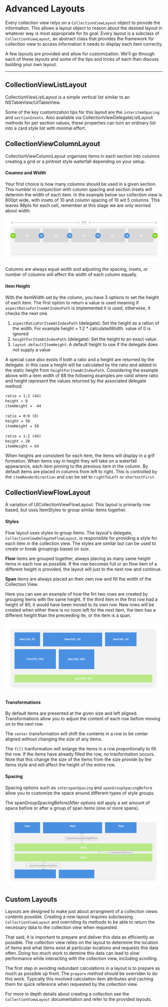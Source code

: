 # Advanced Layouts

Every collection view relys on a `CollectionViewLayout` object to provide the information. This allows a layout object to reason about the desired layout in whatever way is most appropriate for its goal. Every layout is a subclass of `CollectionViewLayout`, an abstract class that provides the framework for collection view to access information it needs to display each item correctly.

A few layouts are provided and allow for customization. We'll go through each of these layouts and some of the tips and tricks of each then discuss building your own layout.

---

## CollectionViewListLayout

CollectionViewListLayout is a simple vertical list similar to an NSTableView/UITableView.

Some of the key customization tips for this layout are the `interitemSpacing` and `sectionInsets`. Also available via CollectionViewDelegateListLayout methods for per section values, these properties can turn an ordinary list into a card style list with minimal effort.



## CollectionViewColumnLayout

CollectionViewColumnLayout organizes items in each section into columns creating a grid or a pintrest style waterfall depending on your setup.

#### Coumns and Width

Your first choice is how many columns should be used in a given section. This number in conjunction with column spacing and section insets will determin the width of each item. In the example below our collection view is 800pt wide, with insets of 10 and column spacing of 10 wit 5 columns. This leaves 88pts for each cell, remember at this stage we are only worried about width.

![ColumnLayoutSpacing](https://raw.githubusercontent.com/TheNounProject/CollectionView/master/img/column_layout.png "Column layout spacing")

Columns are always equal width and adjusting the spacing, insets, or number of columns will affect the width of each column equally.


#### Item Height

 With the itemWidth set by the column, you have 3 options to set the height of each item. The first option to return a value is used meaning if `aspectRatioForItemAtIndexPath` is implemented it is used, otherwise, it checks the next one.

 1. `aspectRatioForItemAtIndexPath` (delegate): Set the height as a ration of the width. For example height = 1:2 * calculatedWidth. value of 0 is ignored
 2. `heightForItemAtIndexPath` (delegate): Set the height to an exact value.
 3. `layout.defaultItemHeight`: A default height to use if the delegate does not supply a value

A special case also exists if both a ratio and a height are returned by the delegate. in this case a height will be calculated by the ratio and added to the static height from `heightForItemAtIndexPath`. Considering the example above with a item width of 88 the following examples are valid where ratio and height represent the values returned by the associated delegate method:

```
ratio = 1:2 (44)
height = 0
itemHeight =  44

ratio = 0:0 (0)
height = 50
itemHeight = 50

ratio = 1:2 (44)
height = 20
itemHeight = 64
```

When heights are consistent for each item, the items will display in a grif formation. When items vay in height they will take on a waterfall appearance, each item pinning to the previous item in the column. By default items are placed in columns from left to right. This is controlled by the `itemRenderDirection` and can be set to `rightToLeft` or `shortestFirst`.



## CollectionViewFlowLayout

 A variation of UICollectionViewFlowLayout. This layout is primarily row based, but uses ItemStyles to group similar items together.

 #### Styles

 Flow layout uses styles to group items. The layout's delegate, `CollectionViewDelegateFlowLayout`, is responsible for providing a style for each item in the collection view. The styles are similar but can be used to create or break groupings based on size.

 **Flow** items are grouped together, always placing as many same height items in each row as possible. If the row becomes full or an flow item of a different height is provided, the layout will just to the next row and continue.

 **Span** items are always placed an their own row and fill the width of the Collection View.

 Here you can see an example of how the firt two rows are created by grouping items with the same height. If the third item in the first row had a height of 80, it would have been moved to its own row. New rows will be created when either there is no room left for the next item, the item has a different height than the preceeding ite, or the item is a span.

 ![Flow Layout](https://raw.githubusercontent.com/TheNounProject/CollectionView/master/img/flow_layout.png "Flow Layout")


#### Transformations

By default items are presented at the given size and left aligned. Transformations allow you to adjust the content of each row before moving on to the next row.

The `center` transformation will shift the contents in a row to be center aligned without changing the size of any items.

The `fill` tranformation will enlarge the items in a row proportionally to fill the row. If the items have already filled the row, no tranformation occurs. Note that this change the size of the items from the size provide by the items style and will affect the height of the entire row.


#### Spacing

Spacing options such as `interspanSpacing` and `spanGroupSpacingBefore` allow you to customize the space around different types of style groups.

The spanGroupSpacingBefore/After options will apply a set amount of space before or after a group of span items (one or more spans).

![Flow Layout Spacing](https://raw.githubusercontent.com/TheNounProject/CollectionView/master/img/flow_layout_spacing.png "Flow Layout Spacing")



## Custom Layouts

Layouts are designed to make just about arrangment of a collection views contents possible. Creating a new layout requires subclassing `CollectionViewLayout` and overriding its methods to be able to return the necessary data to the collection view when requested.

That said, it is important to prepare and deliver this data as efficiently as possible. The collection view relies on the layout to determine the location of items and what items exist at particular locations and requests this data often. Doing too much work to detmine this data can lead to slow performance while interacting with the collection view, including scrolling.

The first step in avoiding redundant calculations in a layout is to prepare as much as possible up front. The `prepare` method should be overriden to do this work. Typically this involved calculation item attributes and caching them for quick reference when requested by the collection view.

For more in depth details about creating a collection see the `CollectionViewLayout` documentation and refer to the provided layouts.